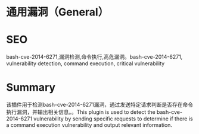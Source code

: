 # 通用漏洞（General）
# SEO
bash-cve-2014-6271,漏洞检测,命令执行,高危漏洞。bash-cve-2014-6271, vulnerability detection, command execution, critical vulnerability
# Summary
该插件用于检测bash-cve-2014-6271漏洞，通过发送特定请求判断是否存在命令执行漏洞，并输出相关信息。。This plugin is used to detect the bash-cve-2014-6271 vulnerability by sending specific requests to determine if there is a command execution vulnerability and output relevant information.
